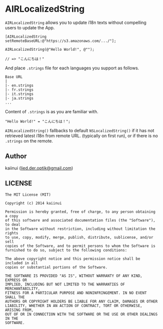 AIRLocalizedString
==================

`AIRLocalizedString` allows you to update i18n texts without compelling users to update the App.

```objc
[AIRLocalizedString setRemoteBaseURL:@"https://s3.amazonaws.com/.../"];

AIRLocalizedString(@"Hello World!", @"");

// => "こんにちは！"
```

And place `.strings` file for each languages you support as follows.

```
Base URL
|
|- en.strings
|- fr.strings
|- it.strings
|- ja.strings
...
```

Content of `.strings` is as you are familiar with.

```
"Hello World!" = "こんにちは！";
```

`AIRLocalizedString()` fallbacks to default `NSLocalizedString()` if it has not retrieved latest i18n from remote URL. (typically on first run), or if there is no `.strings` on the remote.

Author
---

kaiinui (lied.der.optik@gmail.com)

LICENSE
---

```
The MIT License (MIT)

Copyright (c) 2014 kaiinui

Permission is hereby granted, free of charge, to any person obtaining a copy
of this software and associated documentation files (the "Software"), to deal
in the Software without restriction, including without limitation the rights
to use, copy, modify, merge, publish, distribute, sublicense, and/or sell
copies of the Software, and to permit persons to whom the Software is
furnished to do so, subject to the following conditions:

The above copyright notice and this permission notice shall be included in all
copies or substantial portions of the Software.

THE SOFTWARE IS PROVIDED "AS IS", WITHOUT WARRANTY OF ANY KIND, EXPRESS OR
IMPLIED, INCLUDING BUT NOT LIMITED TO THE WARRANTIES OF MERCHANTABILITY,
FITNESS FOR A PARTICULAR PURPOSE AND NONINFRINGEMENT. IN NO EVENT SHALL THE
AUTHORS OR COPYRIGHT HOLDERS BE LIABLE FOR ANY CLAIM, DAMAGES OR OTHER
LIABILITY, WHETHER IN AN ACTION OF CONTRACT, TORT OR OTHERWISE, ARISING FROM,
OUT OF OR IN CONNECTION WITH THE SOFTWARE OR THE USE OR OTHER DEALINGS IN THE
SOFTWARE.
```
